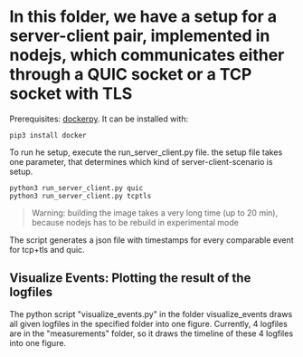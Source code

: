 # In this folder, we have a setup for a server-client pair, implemented in nodejs, which communicates either through a QUIC socket or a TCP socket with TLS

Prerequisites: [dockerpy](https://docker-py.readthedocs.io/en/stable/). It can be installed with:

```
pip3 install docker
```

To run he setup, execute the run_server_client.py file.
the setup file takes one parameter, that determines which kind of server-client-scenario is setup.

```
python3 run_server_client.py quic
python3 run_server_client.py tcptls
```

> Warning: building the image takes a very long time (up to 20 min), because nodejs has to be rebuild in experimental mode

The script generates a json file with timestamps for every comparable event for tcp+tls and quic.

## Visualize Events: Plotting the result of the logfiles
The python script "visualize_events.py" in the folder visualize_events draws all given logfiles in the specified folder into one figure.
Currently, 4 logfiles are in the "measurements" folder, so it draws the timeline of these 4 logfiles into one figure.
